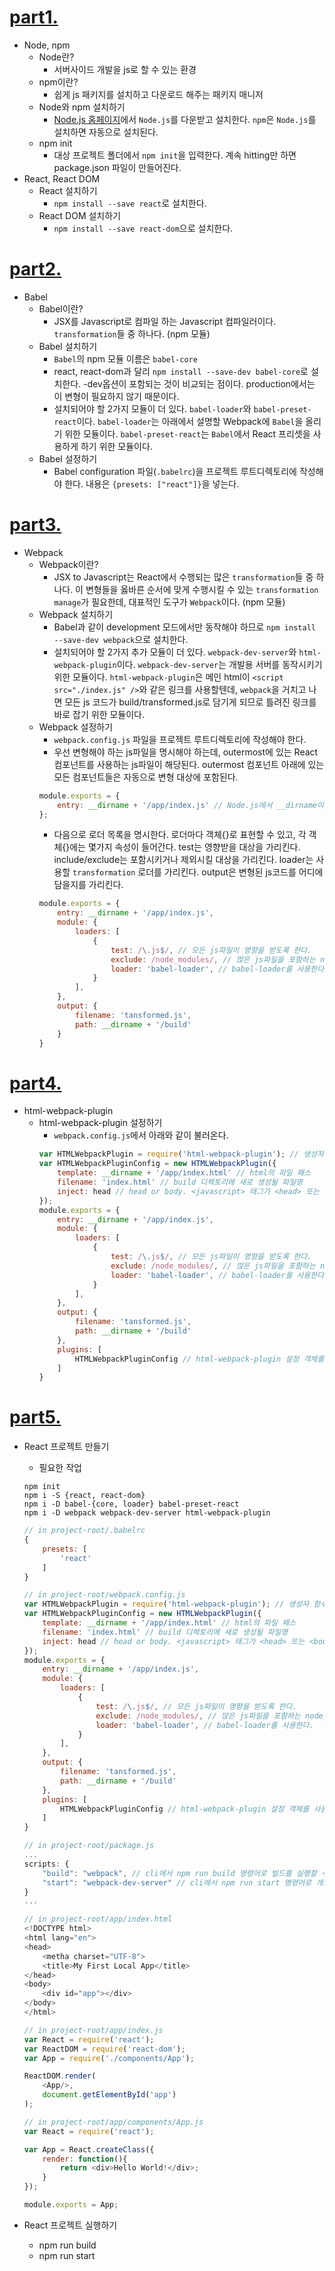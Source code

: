 # [part1.](https://www.codecademy.com/articles/react-setup-i)
- Node, npm
	- Node란?
		- 서버사이드 개발을 js로 할 수 있는 환경
	- npm이란?
		- 쉽게 js 패키지를 설치하고 다운로드 해주는 패키지 매니저
	- Node와 npm 설치하기
		- [Node.js 홈페이지](https://nodejs.org/en/)에서 ```Node.js```를 다운받고 설치한다. ```npm```은 ```Node.js```를 설치하면 자동으로 설치된다.
	- npm init
		- 대상 프로젝트 폴더에서 ```npm init```을 입력한다. 계속 hitting만 하면 package.json 파일이 만들어진다.
- React, React DOM
	- React 설치하기
		- ```npm install --save react```로 설치한다.
	- React DOM 설치하기
		- ```npm install --save react-dom```으로 설치한다.

# [part2.](https://www.codecademy.com/articles/react-setup-ii)
- Babel
	- Babel이란?
		- JSX를 Javascript로 컴파일 하는 Javascript 컴파일러이다. ```transformation```들 중 하나다. (npm 모듈)
	- Babel 설치하기
		- ```Babel```의 npm 모듈 이름은 ```babel-core```
		- react, react-dom과 달리 ```npm install --save-dev babel-core```로 설치한다. -dev옵션이 포함되는 것이 비교되는 점이다. production에서는 이 변형이 필요하지 않기 때문이다.
		- 설치되어야 할 2가지 모듈이 더 있다. ```babel-loader```와 ```babel-preset-react```이다. ```babel-loader```는 아래에서 설명할 Webpack에 ```Babel```을 올리기 위한 모듈이다. ```babel-preset-react```는 ```Babel```에서 React 프리셋을 사용하게 하기 위한 모듈이다.
	- Babel 설정하기
		- Babel configuration 파일(```.babelrc```)을 프로젝트 루트디렉토리에 작성해야 한다. 내용은 ```{presets: ["react"]}```을 넣는다.
	
# [part3.](https://www.codecademy.com/articles/react-setup-iii)
- Webpack
	- Webpack이란?
		- JSX to Javascript는 React에서 수행되는 많은 ```transformation```들 중 하나다. 이 변형들을 옳바른 순서에 맞게 수행시킬 수 있는 ```transformation manage```가 필요한데, 대표적인 도구가 ```Webpack```이다. (npm 모듈)
	- Webpack 설치하기
		- Babel과 같이 development 모드에서만 동작해야 하므로 ```npm install --save-dev webpack```으로 설치한다.
		- 설치되어야 할 2가지 추가 모듈이 더 있다. ```webpack-dev-server```와 ```html-webpack-plugin```이다. ```webpack-dev-server```는 개발용 서버를 동작시키기 위한 모듈이다. ```html-webpack-plugin```은 메인 html이 ```<script src="./index.js" />```와 같은 링크를 사용할텐데, ```webpack```을 거치고 나면 모든 js 코드가 build/transformed.js로 담기게 되므로 틀려진 링크를 바로 잡기 위한 모듈이다.
	- Webpack 설정하기
		- ```webpack.config.js``` 파일을 프로젝트 루트디렉토리에 작성해야 한다.
		- 우선 변형해야 하는 js파일을 명시해야 하는데, outermost에 있는 React 컴포넌트를 사용하는 js파일이 해당된다. outermost 컴포넌트 아래에 있는 모든 컴포넌트들은 자동으로 변형 대상에 포함된다.
		```javascript 
		module.exports = {
			entry: __dirname + '/app/index.js' // Node.js에서 __dirname이란 현재 실행 중인 파일을 의미한다.	
		};
		```
		- 다음으로 로더 목록을 명시한다. 로더마다 객체{}로 표현할 수 있고, 각 객체{}에는 몇가지 속성이 들어간다. test는 영향받을 대상을 가리킨다. include/exclude는 포함시키거나 제외시킬 대상을 가리킨다. loader는 사용할 ```transformation``` 로더를 가리킨다. output은 변형된 js코드를 어디에 담을지를 가리킨다.
		```javascript
		module.exports = {
			entry: __dirname + '/app/index.js',
			module: {
				loaders: [
					{
						test: /\.js$/, // 모든 js파일이 영향을 받도록 한다.
						exclude: /node_modules/, // 많은 js파일을 포함하는 node_modules 디렉토리는 제외한다.
						loader: 'babel-loader', // babel-loader를 사용한다.
					}
				],
			},
			output: {
				filename: 'tansformed.js',
				path: __dirname + '/build'
			}
		}
		```
		
# [part4.](https://www.codecademy.com/articles/react-setup-iv)
- html-webpack-plugin
	- html-webpack-plugin 설정하기
		- ```webpack.config.js```에서 아래와 같이 불러온다.
		```javascript
		var HTMLWebpackPlugin = require('html-webpack-plugin'); // 생성자 함수
		var HTMLWebpackPluginConfig = new HTMLWebpackPlugin({
			template: __dirname + '/app/index.html' // html의 파일 패스
			filename: 'index.html' // build 디렉토리에 새로 생성될 파일명
			inject: head // head or body. <javascript> 태그가 <head> 또는 <body> 둘 중 하나에 있을 것이기 때문에 상황에 맞게 적는다.
		});
		module.exports = {
			entry: __dirname + '/app/index.js',
			module: {
				loaders: [
					{
						test: /\.js$/, // 모든 js파일이 영향을 받도록 한다.
						exclude: /node_modules/, // 많은 js파일을 포함하는 node_modules 디렉토리는 제외한다.
						loader: 'babel-loader', // babel-loader를 사용한다.
					}
				],
			},
			output: {
				filename: 'tansformed.js',
				path: __dirname + '/build'
			},
			plugins: [
				HTMLWebpackPluginConfig // html-webpack-plugin 설정 객체를 사용한다.
			]
		}
		```

# [part5.](https://www.codecademy.com/articles/react-setup-v)
- React 프로젝트 만들기
	- 필요한 작업
	```cli
	npm init
	npm i -S {react, react-dom}
	npm i -D babel-{core, loader} babel-preset-react
	npm i -D webpack webpack-dev-server html-webpack-plugin
	```
	```javascript
	// in project-root/.babelrc
	{
		presets: [
			'react'
		]
	}
	```
	```javascript
	// in project-root/webpack.config.js
	var HTMLWebpackPlugin = require('html-webpack-plugin'); // 생성자 함수
	var HTMLWebpackPluginConfig = new HTMLWebpackPlugin({
		template: __dirname + '/app/index.html' // html의 파일 패스
		filename: 'index.html' // build 디렉토리에 새로 생성될 파일명
		inject: head // head or body. <javascript> 태그가 <head> 또는 <body> 둘 중 하나에 있을 것이기 때문에 상황에 맞게 적는다.
	});
	module.exports = {
		entry: __dirname + '/app/index.js',
		module: {
			loaders: [
				{
					test: /\.js$/, // 모든 js파일이 영향을 받도록 한다.
					exclude: /node_modules/, // 많은 js파일을 포함하는 node_modules 디렉토리는 제외한다.
					loader: 'babel-loader', // babel-loader를 사용한다.
				}
			],
		},
		output: {
			filename: 'tansformed.js',
			path: __dirname + '/build'
		},
		plugins: [
			HTMLWebpackPluginConfig // html-webpack-plugin 설정 객체를 사용한다.
		]
	}
	```
	```javascript
	// in project-root/package.js
	...
	scripts: {
		"build": "webpack", // cli에서 npm run build 명령어로 빌드를 실행할 수 있다.
		"start": "webpack-dev-server" // cli에서 npm run start 명령어로 개발서버를 실행할 수 있다.
	}
	...
	```
	```javascript
	// in project-root/app/index.html
	<!DOCTYPE html>
	<html lang="en">
	<head>
		<metha charset="UTF-8">
		<title>My First Local App</title>
	</head>
	<body>
		<div id="app"></div>
	</body>
	</html>
	```
	```javascript	
	// in project-root/app/index.js
	var React = require('react');
	var ReactDOM = require('react-dom');
	var App = require('./components/App');

	ReactDOM.render(
		<App/>,
		document.getElementById('app')
	);
	```
	```javascript	
	// in project-root/app/components/App.js
	var React = require('react');

	var App = React.createClass({
		render: function(){
			return <div>Hello World!</div>;
		}
	});

	module.exports = App;
	```
	
- React 프로젝트 실행하기
	- npm run build
	- npm run start
